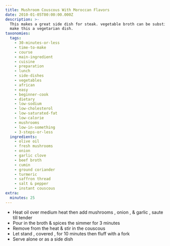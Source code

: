 ```yaml
---
title: Mushroom Couscous With Moroccan Flavors
date: 2010-01-05T00:00:00.000Z
description: >-
  This makes a great side dish for steak. vegetable broth can be substituted to
  make this a vegetarian dish.
taxonomies:
  tags:
    - 30-minutes-or-less
    - time-to-make
    - course
    - main-ingredient
    - cuisine
    - preparation
    - lunch
    - side-dishes
    - vegetables
    - african
    - easy
    - beginner-cook
    - dietary
    - low-sodium
    - low-cholesterol
    - low-saturated-fat
    - low-calorie
    - mushrooms
    - low-in-something
    - 3-steps-or-less
  ingredients:
    - olive oil
    - fresh mushrooms
    - onion
    - garlic clove
    - beef broth
    - cumin
    - ground coriander
    - turmeric
    - saffron thread
    - salt & pepper
    - instant couscous
extra:
  minutes: 25
---
```

 - Heat oil over medium heat then add mushrooms , onion , & garlic , saute till tender
 - Pour in the broth & spices the simmer for 3 minutes
 - Remove from the heat & stir in the couscous
 - Let stand , covered , for 10 minutes then fluff with a fork
 - Serve alone or as a side dish
